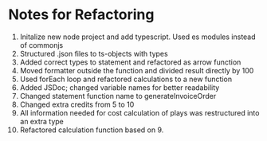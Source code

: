# Notes for Refactoring

1. Initalize new node project and add typescript. Used es modules instead of commonjs
2. Structured .json files to ts-objects with types
3. Added correct types to statement and refactored as arrow function
4. Moved formatter outside the function and divided result directly by 100
5. Used forEach loop and refactored calculations to a new function
6. Added JSDoc; changed variable names for better readability
7. Changed statement function name to generateInvoiceOrder
8. Changed extra credits from 5 to 10
9. All information needed for cost calculation of plays was restructured into an extra type
10. Refactored calculation function based on 9.

